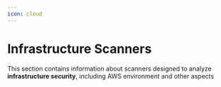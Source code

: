 ```yaml
---
icon: cloud
---
```


# Infrastructure Scanners

This section contains information about scanners designed to analyze **infrastructure security**, including AWS environment and other aspects
